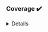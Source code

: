 ### Coverage :heavy_check_mark:

<details>
<summary>
Details
</summary>

| File | Coverage |
| :--- | :--- |


This check for [test coverage](https://github.com/dart-lang/ecosystem/wiki/Test-Coverage) is informational (issues shown here will not fail the PR).



</details>

